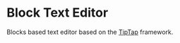 # Block Text Editor

Blocks based text editor based on the [TipTap](https://github.com/ueberdosis/tiptap) framework.